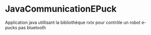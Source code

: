 # JavaCommunicationEPuck
Application java utillisant la bibliothèque rxtx pour contrôle un robot e-pucks pas bluetooth
